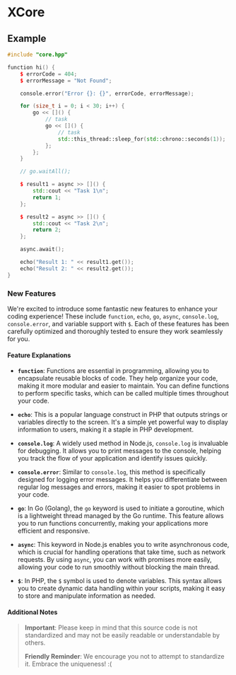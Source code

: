 # XCore
## Example
```C++
#include "core.hpp"

function hi() {
    $ errorCode = 404;
    $ errorMessage = "Not Found";

    console.error("Error {}: {}", errorCode, errorMessage);

    for (size_t i = 0; i < 30; i++) {
        go << []() {
            // task
            go << []() {
                // task
                std::this_thread::sleep_for(std::chrono::seconds(1));
            };
        };
    }

    // go.waitAll();

    $ result1 = async >> []() {
        std::cout << "Task 1\n";
        return 1;
    };

    $ result2 = async >> []() {
        std::cout << "Task 2\n";
        return 2;
    };

    async.await();

    echo("Result 1: " << result1.get());
    echo("Result 2: " << result2.get());
}
```
### New Features

We're excited to introduce some fantastic new features to enhance your coding experience! These include `function`, `echo`, `go`, `async`, `console.log`, `console.error`, and variable support with `$`. Each of these features has been carefully optimized and thoroughly tested to ensure they work seamlessly for you.

#### Feature Explanations

- **`function`**: Functions are essential in programming, allowing you to encapsulate reusable blocks of code. They help organize your code, making it more modular and easier to maintain. You can define functions to perform specific tasks, which can be called multiple times throughout your code.

- **`echo`**: This is a popular language construct in PHP that outputs strings or variables directly to the screen. It's a simple yet powerful way to display information to users, making it a staple in PHP development.

- **`console.log`**: A widely used method in Node.js, `console.log` is invaluable for debugging. It allows you to print messages to the console, helping you track the flow of your application and identify issues quickly.

- **`console.error`**: Similar to `console.log`, this method is specifically designed for logging error messages. It helps you differentiate between regular log messages and errors, making it easier to spot problems in your code.

- **`go`**: In Go (Golang), the `go` keyword is used to initiate a goroutine, which is a lightweight thread managed by the Go runtime. This feature allows you to run functions concurrently, making your applications more efficient and responsive.

- **`async`**: This keyword in Node.js enables you to write asynchronous code, which is crucial for handling operations that take time, such as network requests. By using `async`, you can work with promises more easily, allowing your code to run smoothly without blocking the main thread.

- **`$`**: In PHP, the `$` symbol is used to denote variables. This syntax allows you to create dynamic data handling within your scripts, making it easy to store and manipulate information as needed.

#### Additional Notes

> **Important**: Please keep in mind that this source code is not standardized and may not be easily readable or understandable by others.
>
> **Friendly Reminder**: We encourage you not to attempt to standardize it. Embrace the uniqueness! :(
